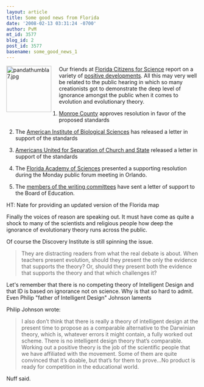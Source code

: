 ```yaml
---
layout: article
title: Some good news from Florida
date: '2008-02-13 03:31:24 -0700'
author: PvM
mt_id: 3577
blog_id: 2
post_id: 3577
basename: some_good_news_1
---
```

[<img src="http://pandasthumb.org/pandathumbla7-thumb-118x121.jpg" alt="pandathumbla7.jpg" width="118" height="121" style="float: left; margin: 0 20px 20px 0;" class="mt-image-left" />](http://pandasthumb.org/archives/pandathumbla7.html) 
Our friends at [Florida Citizens for Science](http://www.flascience.org/wp/) report  on a variety of [positive developments](http://www.flascience.org/wp/?p=439). All this may very well be related to the public hearing in which so many creationists got to demonstrate the deep level of ignorance amongst the public when it comes to evolution and evolutionary theory.

1. [Monroe County](http://www.flascience.org/wp/?p=439) approves resolution in favor of the proposed standards

2. The [American Institute of Biological Sciences](http://www.aibs.org/position-statements/20080208_february_2008_a.html) has released a letter in support of the standards

3. [Americans United for Separation of Church and State](http://www.commondreams.org/news2008/0212-11.htm) released a letter in support of the standards

4. The [Florida Academy of Sciences](http://www.floridaacademyofsciences.org/) presented a supporting resolution during the Monday public forum meeting in Orlando.

5. The [members of the writing committees](http://blogs.tampabay.com/schools/files/sboe8febfinal.doc) have sent a letter of support to the Board of Education.

HT: Nate for providing an updated version of the Florida map

Finally the voices of reason are speaking out. It must have come as quite a shock to many of the scientists and religious people how deep the ignorance of evolutionary theory runs across the public.

Of course the Discovery Institute is still spinning the issue. 

> They are distracting readers from what the real debate is about. When teachers present evolution, should they present the only the evidence that supports the theory? Or, should they present both the evidence that supports the theory and that which challenges it?

Let's remember that there is no competing theory of Intelligent Design and that ID is based on ignorance not on science. Why is that so hard to admit. Even Philip "father of Intelligent Design" Johnson laments

Philip Johnson wrote:

> I also don’t think that there is really a theory of intelligent design at the present time to propose as a comparable alternative to the Darwinian theory, which is, whatever errors it might contain, a fully worked out scheme. There is no intelligent design theory that’s comparable. Working out a positive theory is the job of the scientific people that we have affiliated with the movement. Some of them are quite convinced that it’s doable, but that’s for them to prove…No product is ready for competition in the educational world.

Nuff said.
